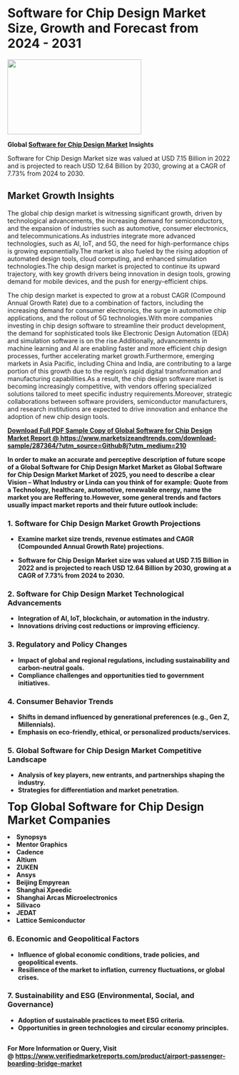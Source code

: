<H1>Software for Chip Design Market Size, Growth and Forecast from 2024 - 2031</H1><img class="aligncenter size-medium wp-image-584254" src="https://thirdeyenews.in/wp-content/uploads/2024/09/Global-Market-Research-300x168.jpeg" alt="" width="300" height="168" /><p><strong>Global&nbsp;<a href="https://www.marketsizeandtrends.com/download-sample/287364/?utm_source=Github8j?utm_medium=210">Software for Chip Design Market</a> Insights</strong></p><p>Software for Chip Design Market size was valued at USD 7.15 Billion in 2022 and is projected to reach USD 12.64 Billion by 2030, growing at a CAGR of 7.73% from 2024 to 2030.</p><p><h2>Market Growth Insights</h2> <p>The global chip design market is witnessing significant growth, driven by technological advancements, the increasing demand for semiconductors, and the expansion of industries such as automotive, consumer electronics, and telecommunications.As industries integrate more advanced technologies, such as AI, IoT, and 5G, the need for high-performance chips is growing exponentially.The market is also fueled by the rising adoption of automated design tools, cloud computing, and enhanced simulation technologies.The chip design market is projected to continue its upward trajectory, with key growth drivers being innovation in design tools, growing demand for mobile devices, and the push for energy-efficient chips.</p> <p><strong><a href="#"></a></strong></p> <p>The chip design market is expected to grow at a robust CAGR (Compound Annual Growth Rate) due to a combination of factors, including the increasing demand for consumer electronics, the surge in automotive chip applications, and the rollout of 5G technologies.With more companies investing in chip design software to streamline their product development, the demand for sophisticated tools like Electronic Design Automation (EDA) and simulation software is on the rise.Additionally, advancements in machine learning and AI are enabling faster and more efficient chip design processes, further accelerating market growth.Furthermore, emerging markets in Asia Pacific, including China and India, are contributing to a large portion of this growth due to the region’s rapid digital transformation and manufacturing capabilities.As a result, the chip design software market is becoming increasingly competitive, with vendors offering specialized solutions tailored to meet specific industry requirements.Moreover, strategic collaborations between software providers, semiconductor manufacturers, and research institutions are expected to drive innovation and enhance the adoption of new chip design tools.<p><strong><a href="#"></p><p><span class=""><strong>Download Full PDF Sample Copy of Global Software for Chip Design Market Report</strong> @ <a href="https://www.marketsizeandtrends.com/download-sample/287364/?utm_source=Github8j?utm_medium=210" target="_blank">https://www.marketsizeandtrends.com/download-sample/287364/?utm_source=Github8j?utm_medium=210</a></span></p><p>In order to make an accurate and perceptive description of future scope of a Global&nbsp;Software for Chip Design Market Market as Global&nbsp;Software for Chip Design Market Market of 2025, you need to describe a clear Vision &ndash; What Industry or Linda can you think of for example: Quote from a Technology, healthcare, automotive, renewable energy, name the market you are Reffering to.However, some general trends and factors usually impact market reports and their future outlook include:</p><h3>1.&nbsp;<strong>Software for Chip Design Market Growth Projections</strong></h3><ul><li>Examine market size trends, revenue estimates and CAGR (Compounded Annual Growth Rate) projections.</li><li><p>Software for Chip Design Market size was valued at USD 7.15 Billion in 2022 and is projected to reach USD 12.64 Billion by 2030, growing at a CAGR of 7.73% from 2024 to 2030.</p></li></ul><h3>2.&nbsp;<strong>Software for Chip Design Market Technological Advancements</strong></h3><ul><li>Integration of AI, IoT, blockchain, or automation in the industry.</li><li>Innovations driving cost reductions or improving efficiency.</li></ul><h3>3.&nbsp;<strong>Regulatory and Policy Changes</strong></h3><ul><li>Impact of global and regional regulations, including sustainability and carbon-neutral goals.</li><li>Compliance challenges and opportunities tied to government initiatives.</li></ul><h3>4.&nbsp;<strong>Consumer Behavior Trends</strong></h3><ul><li>Shifts in demand influenced by generational preferences (e.g., Gen Z, Millennials).</li><li>Emphasis on eco-friendly, ethical, or personalized products/services.</li></ul><h3>5.&nbsp;<strong>Global Software for Chip Design Market Competitive Landscape</strong></h3><ul><li>Analysis of key players, new entrants, and partnerships shaping the industry.</li><li>Strategies for differentiation and market penetration.</li></ul><p data-pm-slice="1 1 []"><span style="color: inherit; font-family: inherit; font-size: 25px;">Top Global Software for Chip Design Market Companies</span></p><div class="" data-test-id=""><p><li>Synopsys</li><li> Mentor Graphics</li><li> Cadence</li><li> Altium</li><li> ZUKEN</li><li> Ansys</li><li> Beijing Empyrean</li><li> Shanghai Xpeedic</li><li> Shanghai Arcas Microelectronics</li><li> Silivaco</li><li> JEDAT</li><li> Lattice Semiconductor</li></p></div><h3>6.&nbsp;<strong>Economic and Geopolitical Factors</strong></h3><ul><li>Influence of global economic conditions, trade policies, and geopolitical events.</li><li>Resilience of the market to inflation, currency fluctuations, or global crises.</li></ul><h3>7.&nbsp;<strong>Sustainability and ESG (Environmental, Social, and Governance)</strong></h3><ul><li>Adoption of sustainable practices to meet ESG criteria.</li><li>Opportunities in green technologies and circular economy principles.</li></ul><h2><strong style="font-size: 14px;">For More Information or Query, Visit @&nbsp;</strong><a style="background-color: #ffffff; font-size: 14px;" href="https://www.marketsizeandtrends.com/report/software-for-chip-design-market/" target="_blank">https://www.verifiedmarketreports.com/product/airport-passenger-boarding-bridge-market</a></h2>